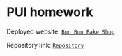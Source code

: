 # PUI homework

Deployed website: [`Bun Bun Bake Shop`](https://isabelleheng25.github.io/pui-homework)

Repository link: [`Repository`](https://github.com/isabelleheng25/pui-homework.git)
